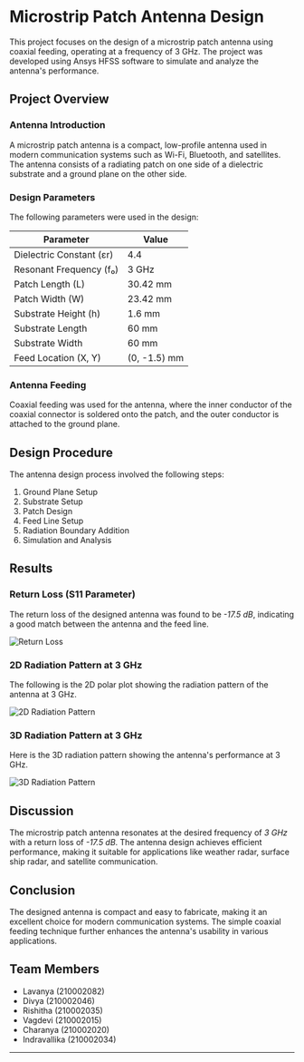 # Microstrip Patch Antenna Design

This project focuses on the design of a microstrip patch antenna using coaxial feeding, operating at a frequency of 3 GHz. The project was developed using Ansys HFSS software to simulate and analyze the antenna's performance.

## Project Overview

### Antenna Introduction
A microstrip patch antenna is a compact, low-profile antenna used in modern communication systems such as Wi-Fi, Bluetooth, and satellites. The antenna consists of a radiating patch on one side of a dielectric substrate and a ground plane on the other side.

### Design Parameters
The following parameters were used in the design:

| Parameter        | Value        |
|------------------|--------------|
| Dielectric Constant (εr) | 4.4          |
| Resonant Frequency (f₀) | 3 GHz        |
| Patch Length (L) | 30.42 mm      |
| Patch Width (W)  | 23.42 mm      |
| Substrate Height (h) | 1.6 mm    |
| Substrate Length | 60 mm        |
| Substrate Width  | 60 mm        |
| Feed Location (X, Y) | (0, -1.5) mm |

### Antenna Feeding
Coaxial feeding was used for the antenna, where the inner conductor of the coaxial connector is soldered onto the patch, and the outer conductor is attached to the ground plane.

## Design Procedure
The antenna design process involved the following steps:

1. Ground Plane Setup
2. Substrate Setup
3. Patch Design
4. Feed Line Setup
5. Radiation Boundary Addition
6. Simulation and Analysis

## Results

### Return Loss (S11 Parameter)
The return loss of the designed antenna was found to be *-17.5 dB*, indicating a good match between the antenna and the feed line.

![Return Loss](https://github.com/user-attachments/assets/84757386-d962-484f-b0b7-a78e8d72c26e)

### 2D Radiation Pattern at 3 GHz
The following is the 2D polar plot showing the radiation pattern of the antenna at 3 GHz.

![2D Radiation Pattern](https://github.com/user-attachments/assets/bdab3a42-c018-43ce-99d4-9d50a868d4e5)

### 3D Radiation Pattern at 3 GHz
Here is the 3D radiation pattern showing the antenna's performance at 3 GHz.

![3D Radiation Pattern](https://example.com/3d_radiation_pattern.png)

## Discussion
The microstrip patch antenna resonates at the desired frequency of *3 GHz* with a return loss of *-17.5 dB*. The antenna design achieves efficient performance, making it suitable for applications like weather radar, surface ship radar, and satellite communication.

## Conclusion
The designed antenna is compact and easy to fabricate, making it an excellent choice for modern communication systems. The simple coaxial feeding technique further enhances the antenna's usability in various applications.

## Team Members
- Lavanya (210002082)
- Divya (210002046)
- Rishitha (210002035)
- Vagdevi (210002015)
- Charanya (210002020)
- Indravallika (210002034)

---

